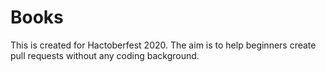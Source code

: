 # Books
This is created for Hactoberfest 2020. The aim is to help beginners create pull requests without any coding background. 
